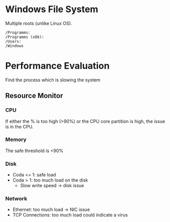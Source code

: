 # Windows File System

Multiple roots (unlike Linux OS).

```Explorer
/Programms:        
/Programms (x86): 
/Users:           
/Windows
```

# Performance Evaluation

Find the process which is slowing the system

## Resource Monitor

### CPU

If either the % is too high (>90%) or the CPU core partition is high, the issue is in the CPU.

### Memory

The safe threshold is <90%

### Disk

- Coda <= 1: safe load
- Coda > 1: too much load on the disk
	- Slow write speed -> disk issue

### Network

- Ethernet: too much load -> NIC issue
- TCP Connections: too much load could indicate a virus